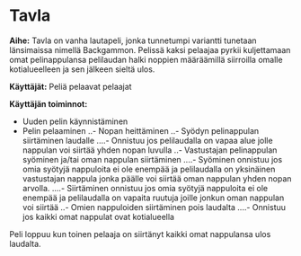 # Tavla

**Aihe:** Tavla on vanha lautapeli, jonka tunnetumpi variantti tunetaan länsimaissa nimellä Backgammon. Pelissä kaksi pelaajaa pyrkii kuljettamaan omat pelinappulansa 
pelilaudan halki noppien määräämillä siirroilla omalle kotialueelleen ja sen jälkeen sieltä ulos.

**Käyttäjät:** Peliä pelaavat pelaajat

**Käyttäjän toiminnot:**

- Uuden pelin käynnistäminen
- Pelin pelaaminen
..- Nopan heittäminen
..- Syödyn pelinappulan siirtäminen laudalle
....- Onnistuu jos pelilaudalla on vapaa alue jolle nappulan voi siirtää yhden nopan luvulla
..- Vastustajan pelinappulan syöminen ja/tai oman nappulan siirtäminen
....- Syöminen onnistuu jos omia syötyjä nappuloita ei ole enempää ja pelilaudalla on yksinäinen vastustajan nappula jonka päälle voi siirtää oman nappulan yhden nopan arvolla.
....- Siirtäminen onnistuu jos omia syötyjä nappuloita ei ole enempää ja pelilaudalla on vapaita ruutuja joille jonkun oman nappulan voi siirtää
..- Omien nappuloiden siirtäminen pois laudalta
....- Onnistuu jos kaikki omat nappulat ovat kotialueella

Peli loppuu kun toinen pelaaja on siirtänyt kaikki omat nappulansa ulos laudalta.
